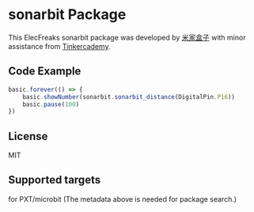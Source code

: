 # sonarbit Package
This ElecFreaks sonarbit package was developed by [米家盒子](https://www.elecfreaks.com/) with minor assistance from [Tinkercademy](https://tinkercademy.com/).


## Code Example
```JavaScript
basic.forever(() => {
    basic.showNumber(sonarbit.sonarbit_distance(DigitalPin.P16))
    basic.pause(100)
})

```

## License
MIT

## Supported targets
for PXT/microbit (The metadata above is needed for package search.)

